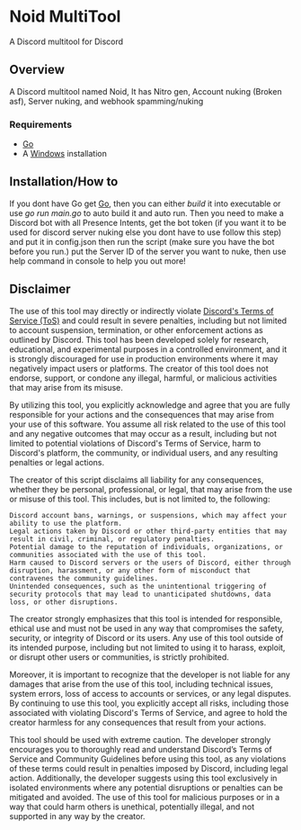 # Noid MultiTool

A Discord multitool for Discord


## Overview
A Discord multitool named Noid, It has Nitro gen, Account nuking (Broken asf), Server nuking, and webhook spamming/nuking


### Requirements
- [Go](https://go.dev/)
- A [Windows](https://www.microsoft.com/en-us/software-download/windows11) installation



## Installation/How to
If you dont have Go get [Go](https://go.dev/), then you can either _build_ it into executable or use _go run main.go_ to auto build it and auto run. Then you need to make a Discord bot with all Presence Intents, get the bot token (if you want it to be used for discord server nuking else you dont have to use follow this step) and put it in config.json then run the script (make sure you have the bot before you run.) put the Server ID of the server you want to nuke, then use help command in console to help you out more!


## Disclaimer


The use of this tool may directly or indirectly violate [Discord's Terms of Service (ToS)](https://discord.com/terms) and could result in severe penalties, including but not limited to account suspension, termination, or other enforcement actions as outlined by Discord. This tool has been developed solely for research, educational, and experimental purposes in a controlled environment, and it is strongly discouraged for use in production environments where it may negatively impact users or platforms. The creator of this tool does not endorse, support, or condone any illegal, harmful, or malicious activities that may arise from its misuse.

By utilizing this tool, you explicitly acknowledge and agree that you are fully responsible for your actions and the consequences that may arise from your use of this software. You assume all risk related to the use of this tool and any negative outcomes that may occur as a result, including but not limited to potential violations of Discord's Terms of Service, harm to Discord's platform, the community, or individual users, and any resulting penalties or legal actions.

The creator of this script disclaims all liability for any consequences, whether they be personal, professional, or legal, that may arise from the use or misuse of this tool. This includes, but is not limited to, the following:

    Discord account bans, warnings, or suspensions, which may affect your ability to use the platform.
    Legal actions taken by Discord or other third-party entities that may result in civil, criminal, or regulatory penalties.
    Potential damage to the reputation of individuals, organizations, or communities associated with the use of this tool.
    Harm caused to Discord servers or the users of Discord, either through disruption, harassment, or any other form of misconduct that contravenes the community guidelines.
    Unintended consequences, such as the unintentional triggering of security protocols that may lead to unanticipated shutdowns, data loss, or other disruptions.

The creator strongly emphasizes that this tool is intended for responsible, ethical use and must not be used in any way that compromises the safety, security, or integrity of Discord or its users. Any use of this tool outside of its intended purpose, including but not limited to using it to harass, exploit, or disrupt other users or communities, is strictly prohibited.

Moreover, it is important to recognize that the developer is not liable for any damages that arise from the use of this tool, including technical issues, system errors, loss of access to accounts or services, or any legal disputes. By continuing to use this tool, you explicitly accept all risks, including those associated with violating Discord's Terms of Service, and agree to hold the creator harmless for any consequences that result from your actions.

This tool should be used with extreme caution. The developer strongly encourages you to thoroughly read and understand Discord’s Terms of Service and Community Guidelines before using this tool, as any violations of these terms could result in penalties imposed by Discord, including legal action. Additionally, the developer suggests using this tool exclusively in isolated environments where any potential disruptions or penalties can be mitigated and avoided. The use of this tool for malicious purposes or in a way that could harm others is unethical, potentially illegal, and not supported in any way by the creator.
